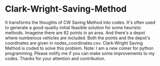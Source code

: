 # Clark-Wright-Saving-Method
It transforms the thoughts of CW Saving Method into codes. It's often used to generate a good-quality initial feasible solution for some heuristic methods.
Imageine there are 82 points in an area. And there's a depot where numberous vehicles are included. Both the points and the depot's coordinates are given in nodes_coordinates.csv. Clark-Wright Saving Method is coded to solve this problem.
Note: I am a new comer for python programming. Please notify me if you can make some improvements to my codes. Thanks for your attention and contribution.
